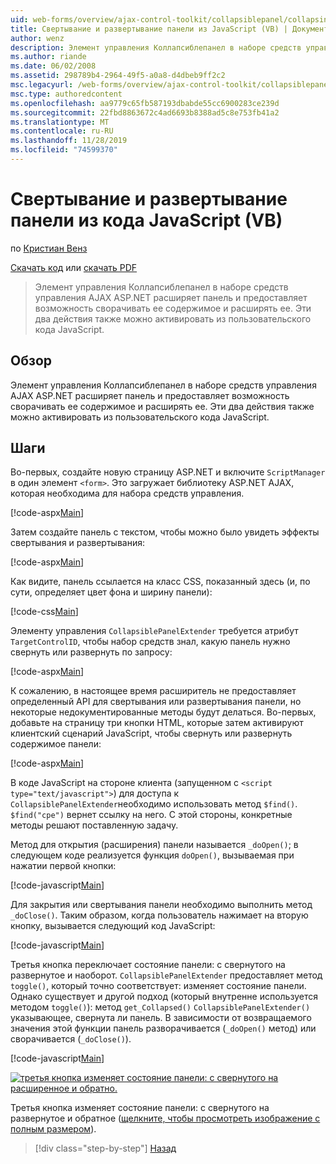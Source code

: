 ```yaml
---
uid: web-forms/overview/ajax-control-toolkit/collapsiblepanel/collapsing-and-expanding-a-panel-from-javascript-vb
title: Свертывание и развертывание панели из JavaScript (VB) | Документация Майкрософт
author: wenz
description: Элемент управления Коллапсиблепанел в наборе средств управления AJAX ASP.NET расширяет панель и предоставляет возможность сворачивать ее содержимое и развертывать...
ms.author: riande
ms.date: 06/02/2008
ms.assetid: 298789b4-2964-49f5-a0a8-d4dbeb9ff2c2
msc.legacyurl: /web-forms/overview/ajax-control-toolkit/collapsiblepanel/collapsing-and-expanding-a-panel-from-javascript-vb
msc.type: authoredcontent
ms.openlocfilehash: aa9779c65fb587193dbabde55cc6900283ce239d
ms.sourcegitcommit: 22fbd8863672c4ad6693b8388ad5c8e753fb41a2
ms.translationtype: MT
ms.contentlocale: ru-RU
ms.lasthandoff: 11/28/2019
ms.locfileid: "74599370"
---
```

# <a name="collapsing-and-expanding-a-panel-from-javascript-vb"></a>Свертывание и развертывание панели из кода JavaScript (VB)

по [Кристиан Венз](https://github.com/wenz)

[Скачать код](https://download.microsoft.com/download/8/a/a/8aab3c3e-de6f-463f-805c-5fda567eef6e/CollapsiblePanel1.vb.zip) или [скачать PDF](https://download.microsoft.com/download/b/6/a/b6ae89ee-df69-4c87-9bfb-ad1eb2b23373/collapsiblepanel1VB.pdf)

> Элемент управления Коллапсиблепанел в наборе средств управления AJAX ASP.NET расширяет панель и предоставляет возможность сворачивать ее содержимое и расширять ее. Эти два действия также можно активировать из пользовательского кода JavaScript.

## <a name="overview"></a>Обзор

Элемент управления Коллапсиблепанел в наборе средств управления AJAX ASP.NET расширяет панель и предоставляет возможность сворачивать ее содержимое и расширять ее. Эти два действия также можно активировать из пользовательского кода JavaScript.

## <a name="steps"></a>Шаги

Во-первых, создайте новую страницу ASP.NET и включите `ScriptManager` в один элемент `<form>`. Это загружает библиотеку ASP.NET AJAX, которая необходима для набора средств управления.

[!code-aspx[Main](collapsing-and-expanding-a-panel-from-javascript-vb/samples/sample1.aspx)]

Затем создайте панель с текстом, чтобы можно было увидеть эффекты свертывания и развертывания:

[!code-aspx[Main](collapsing-and-expanding-a-panel-from-javascript-vb/samples/sample2.aspx)]

Как видите, панель ссылается на класс CSS, показанный здесь (и, по сути, определяет цвет фона и ширину панели):

[!code-css[Main](collapsing-and-expanding-a-panel-from-javascript-vb/samples/sample3.css)]

Элементу управления `CollapsiblePanelExtender` требуется атрибут `TargetControlID`, чтобы набор средств знал, какую панель нужно свернуть или развернуть по запросу:

[!code-aspx[Main](collapsing-and-expanding-a-panel-from-javascript-vb/samples/sample4.aspx)]

К сожалению, в настоящее время расширитель не предоставляет определенный API для свертывания или развертывания панели, но некоторые недокументированные методы будут делаться. Во-первых, добавьте на страницу три кнопки HTML, которые затем активируют клиентский сценарий JavaScript, чтобы свернуть или развернуть содержимое панели:

[!code-aspx[Main](collapsing-and-expanding-a-panel-from-javascript-vb/samples/sample5.aspx)]

В коде JavaScript на стороне клиента (запущенном с `<script type="text/javascript">`) для доступа к `CollapsiblePanelExtender`необходимо использовать метод `$find()`. `$find("cpe")` вернет ссылку на него. С этой стороны, конкретные методы решают поставленную задачу.

Метод для открытия (расширения) панели называется `_doOpen()`; в следующем коде реализуется функция `doOpen()`, вызываемая при нажатии первой кнопки:

[!code-javascript[Main](collapsing-and-expanding-a-panel-from-javascript-vb/samples/sample6.js)]

Для закрытия или свертывания панели необходимо выполнить метод `_doClose()`. Таким образом, когда пользователь нажимает на вторую кнопку, вызывается следующий код JavaScript:

[!code-javascript[Main](collapsing-and-expanding-a-panel-from-javascript-vb/samples/sample7.js)]

Третья кнопка переключает состояние панели: с свернутого на развернутое и наоборот. `CollapsiblePanelExtender` предоставляет метод `toggle()`, который точно соответствует: изменяет состояние панели. Однако существует и другой подход (который внутренне используется методом `toggle()`): метод `get_Collapsed()` `CollapsiblePanelExtender()` указывающее, свернута ли панель. В зависимости от возвращаемого значения этой функции панель разворачивается (`_doOpen()` метод) или сворачивается (`_doClose()`).

[!code-javascript[Main](collapsing-and-expanding-a-panel-from-javascript-vb/samples/sample8.js)]

[![третья кнопка изменяет состояние панели: с свернутого на расширенное и обратно.](collapsing-and-expanding-a-panel-from-javascript-vb/_static/image2.png)](collapsing-and-expanding-a-panel-from-javascript-vb/_static/image1.png)

Третья кнопка изменяет состояние панели: с свернутого на развернутое и обратное ([щелкните, чтобы просмотреть изображение с полным размером](collapsing-and-expanding-a-panel-from-javascript-vb/_static/image3.png)).

> [!div class="step-by-step"]
> [Назад](collapsing-and-expanding-a-panel-from-javascript-cs.md)
